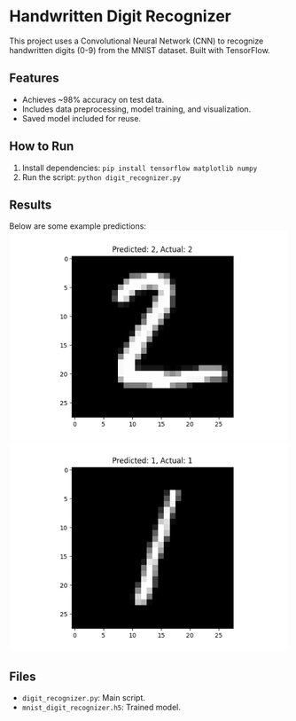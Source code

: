 # Handwritten Digit Recognizer
This project uses a Convolutional Neural Network (CNN) to recognize handwritten digits (0-9) from the MNIST dataset. Built with TensorFlow.

## Features
- Achieves ~98% accuracy on test data.
- Includes data preprocessing, model training, and visualization.
- Saved model included for reuse.

## How to Run
1. Install dependencies: `pip install tensorflow matplotlib numpy`
2. Run the script: `python digit_recognizer.py`

## Results
Below are some example predictions:
![Example 1](example1.png)
![Example 2](example2.png)

## Files
- `digit_recognizer.py`: Main script.
- `mnist_digit_recognizer.h5`: Trained model.
